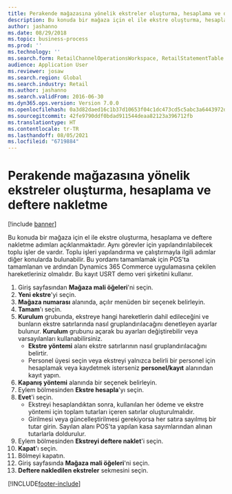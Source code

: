 ```yaml
---
title: Perakende mağazasına yönelik ekstreler oluşturma, hesaplama ve deftere nakletme
description: Bu konuda bir mağaza için el ile ekstre oluşturma, hesaplama ve deftere nakletme adımları açıklanmaktadır.
author: jashanno
ms.date: 08/29/2018
ms.topic: business-process
ms.prod: ''
ms.technology: ''
ms.search.form: RetailChannelOperationsWorkspace, RetailStatementTable
audience: Application User
ms.reviewer: josaw
ms.search.region: Global
ms.search.industry: Retail
ms.author: jashanno
ms.search.validFrom: 2016-06-30
ms.dyn365.ops.version: Version 7.0.0
ms.openlocfilehash: 0a3d82daed16c1b37d10653f04c1dc473cd5c5abc3a6443972da6e8ecf9820f1
ms.sourcegitcommit: 42fe9790ddf0bdad911544deaa82123a396712fb
ms.translationtype: HT
ms.contentlocale: tr-TR
ms.lasthandoff: 08/05/2021
ms.locfileid: "6719884"
---
```

# <a name="create-calculate-and-post-statements-for-a-retail-store"></a>Perakende mağazasına yönelik ekstreler oluşturma, hesaplama ve deftere nakletme

[!include [banner](../includes/banner.md)]

Bu konuda bir mağaza için el ile ekstre oluşturma, hesaplama ve deftere nakletme adımları açıklanmaktadır. Aynı görevler için yapılandırılabilecek toplu işler de vardır. Toplu işleri yapılandırma ve çalıştırmayla ilgili adımlar diğer konularda bulunabilir. Bu yordamı tamamlamak için POS'ta tamamlanan ve ardından Dynamics 365 Commerce uygulamasına çekilen hareketleriniz olmalıdır. Bu kayıt USRT demo veri şirketini kullanır.

1. Giriş sayfasından **Mağaza mali öğeleri**'ni seçin.
2. **Yeni ekstre**'yi seçin.
3. **Mağaza numarası** alanında, açılır menüden bir seçenek belirleyin.
4. **Tamam**'ı seçin.
5. **Kurulum** grubunda, ekstreye hangi hareketlerin dahil edileceğini ve bunların ekstre satırlarında nasıl gruplandırılacağını denetleyen ayarlar bulunur. **Kurulum** grubunu açarak bu ayarları değiştirebilir veya varsayılanları kullanabilirsiniz.  
    - **Ekstre yöntemi** alanı ekstre satırlarının nasıl gruplandırılacağını belirtir.  
    - Personel üyesi seçin veya ekstreyi yalnızca belirli bir personel için hesaplamak veya kaydetmek isterseniz **personel/kayıt** alanından kayıt yapın.  
6. **Kapanış yöntemi** alanında bir seçenek belirleyin.
7. Eylem bölmesinden **Ekstre hesapla**'yı seçin.
8. **Evet**'i seçin.
    - Ekstreyi hesaplandıktan sonra, kullanılan her ödeme ve ekstre yöntemi için toplam tutarları içeren satırlar oluşturulmalıdır.  
    - Girilmesi veya güncelleştirilmesi gerekiyorsa her satıra sayılmış bir tutar girin. Sayılan alanı POS'ta yapılan kasa sayımlarından alınan tutarlarla doldurulur.  
9. Eylem bölmesinden **Ekstreyi deftere naklet**'i seçin.
10. **Kapat**'ı seçin.
11. Bölmeyi kapatın.
12. Giriş sayfasında **Mağaza mali öğeleri**'ni seçin.
13. **Deftere nakledilen ekstreler** sekmesini seçin.



[!INCLUDE[footer-include](../../includes/footer-banner.md)]